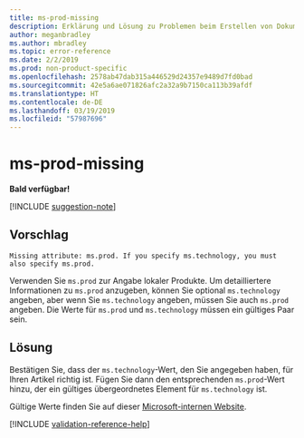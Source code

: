 ```yaml
---
title: ms-prod-missing
description: Erklärung und Lösung zu Problemen beim Erstellen von Dokumentationsartikeln – ms-prod-missing
author: meganbradley
ms.author: mbradley
ms.topic: error-reference
ms.date: 2/2/2019
ms.prod: non-product-specific
ms.openlocfilehash: 2578ab47dab315a446529d24357e9489d7fd0bad
ms.sourcegitcommit: 42e5a6ae071826afc2a32a9b7150ca113b39afdf
ms.translationtype: HT
ms.contentlocale: de-DE
ms.lasthandoff: 03/19/2019
ms.locfileid: "57987696"
---
```

# <a name="ms-prod-missing"></a>ms-prod-missing

**Bald verfügbar!**

[!INCLUDE [suggestion-note](includes/suggestion-note.md)]

## <a name="suggestion"></a>Vorschlag

`Missing attribute: ms.prod. If you specify ms.technology, you must also specify ms.prod.`

Verwenden Sie `ms.prod` zur Angabe lokaler Produkte. Um detailliertere Informationen zu `ms.prod` anzugeben, können Sie optional `ms.technology` angeben, aber wenn Sie `ms.technology` angeben, müssen Sie auch `ms.prod` angeben. Die Werte für `ms.prod` und `ms.technology` müssen ein gültiges Paar sein.

## <a name="resolution"></a>Lösung

Bestätigen Sie, dass der `ms.technology`-Wert, den Sie angegeben haben, für Ihren Artikel richtig ist. Fügen Sie dann den entsprechenden `ms.prod`-Wert hinzu, der ein gültiges übergeordnetes Element für `ms.technology` ist.

Gültige Werte finden Sie auf dieser [Microsoft-internen Website](https://docsmetadatatool.azurewebsites.net/allowlists).

<!--make sure to add this file to your includes folder and verify the path-->
[!INCLUDE [validation-reference-help](includes/validation-reference-help.md)]
